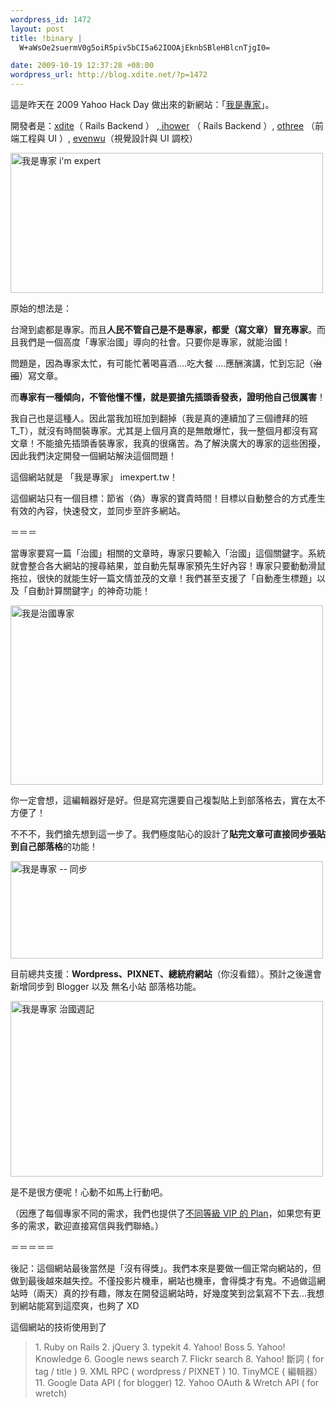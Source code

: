 ```yaml
--- 
wordpress_id: 1472
layout: post
title: !binary |
  W+aWsOe2suermV0g5oiR5piv5bCI5a62IOOAjEknbSBleHBlcnTjgI0=

date: 2009-10-19 12:37:28 +08:00
wordpress_url: http://blog.xdite.net/?p=1472
---
```

這是昨天在 2009 Yahoo Hack Day 做出來的新網站：「<a href="http://imexpert.tw">我是專家</a>」。

開發者是：<a href="http://blog.xdite.net">xdite</a>（ Rails Backend ） ,<a href="http://ihower.idv.tw/blog"> ihower</a> （ Rails Backend ）, <a href="http://blog.othree.net/">othree</a> （前端工程與 UI ）, <a href="http://evendesign.tw/">evenwu</a >（視覺設計與 UI 調校）


<a href="http://www.flickr.com/photos/xdite/4024366287/" title="Flickr 上 xdite 的 我是專家 i'm expert"><img src="http://farm3.static.flickr.com/2591/4024366287_6ef18e3b3a.jpg" width="500" height="224" alt="我是專家 i'm expert" /></a>

原始的想法是：

台灣到處都是專家。而且<strong>人民不管自己是不是專家，都愛（寫文章）冒充專家</strong>。而且我們是一個高度「專家治國」導向的社會。只要你是專家，就能治國！

問題是，因為專家太忙，有可能忙著喝喜酒....吃大餐 ....應酬演講，忙到忘記（<del datetime="2009-10-19T03:55:18+00:00">治國</del>）寫文章。

而<strong>專家有一種傾向，不管他懂不懂，就是要搶先插頭香發表，證明他自己很厲害</strong>！

我自己也是這種人。因此當我加班加到翻掉（我是真的連續加了三個禮拜的班 T_T），就沒有時間裝專家。尤其是上個月真的是無敵爆忙，我一整個月都沒有寫文章！不能搶先插頭香裝專家，我真的很痛苦。為了解決廣大的專家的這些困擾，因此我們決定開發一個網站解決這個問題！

這個網站就是 「我是專家」 imexpert.tw！

這個網站只有一個目標：節省（偽）專家的寶貴時間！目標以自動整合的方式產生有效的內容，快速發文，並同步至許多網站。

＝＝＝

當專家要寫一篇「治國」相關的文章時，專家只要輸入「治國」這個關鍵字。系統就會整合各大網站的搜尋結果，並自動先幫專家預先生好內容！專家只要動動滑鼠拖拉，很快的就能生好一篇文情並茂的文章！我們甚至支援了「自動產生標題」以及「自動計算關鍵字」的神奇功能！

<a href="http://www.flickr.com/photos/xdite/4025161634/" title="Flickr 上 xdite 的 我是治國專家"><img src="http://farm4.static.flickr.com/3515/4025161634_80520a173f.jpg" width="500" height="287" alt="我是治國專家" /></a>

你一定會想，這編輯器好是好。但是寫完還要自己複製貼上到部落格去，實在太不方便了！

不不不，我們搶先想到這一步了。我們極度貼心的設計了<strong>貼完文章可直接同步張貼到自己部落格</strong>的功能！

<a href="http://www.flickr.com/photos/xdite/4024435397/" title="Flickr 上 xdite 的 我是專家 -- 同步"><img src="http://farm3.static.flickr.com/2669/4024435397_568c91712a.jpg" width="500" height="156" alt="我是專家 -- 同步" /></a>

目前總共支援：<strong>Wordpress、PIXNET、總統府網站</strong>（你沒看錯）。預計之後還會新增同步到 Blogger 以及 無名小站 部落格功能。

<a href="http://www.flickr.com/photos/xdite/4025205352/" title="Flickr 上 xdite 的 我是專家 治國週記"><img src="http://farm3.static.flickr.com/2528/4025205352_53246113a6.jpg" width="500" height="281" alt="我是專家 治國週記" /></a>

是不是很方便呢！心動不如馬上行動吧。

（因應了每個專家不同的需求，我們也提供了<a href="http://imexpert.tw/pricing.html">不同等級 VIP 的 Plan</a>，如果您有更多的需求，歡迎直接寫信與我們聯絡。）

＝＝＝＝＝

後記：這個網站最後當然是「沒有得獎」。我們本來是要做一個正常向網站的，但做到最後越來越失控。不僅投影片機車，網站也機車，會得獎才有鬼。不過做這網站時（兩天）真的抄有趣，隊友在開發這網站時，好幾度笑到岔氣寫不下去...我想到網站能寫到這麼爽，也夠了 XD 


這個網站的技術使用到了


<blockquote>
1. Ruby on Rails
2. jQuery 
3. typekit
4. Yahoo! Boss 
5. Yahoo! Knowledge
6. Google news search
7. Flickr search
8. Yahoo! 斷詞 ( for tag / title )
9. XML RPC ( wordpress / PIXNET )
10. TinyMCE ( 編輯器）
11. Google Data API ( for blogger)
12. Yahoo OAuth & Wretch API ( for wretch)
</blockquote>


